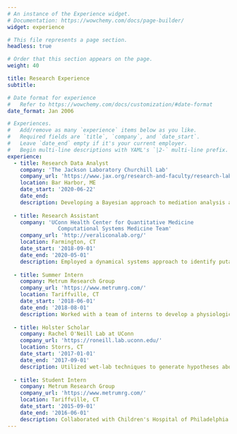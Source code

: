 ```yaml
---
# An instance of the Experience widget.
# Documentation: https://wowchemy.com/docs/page-builder/
widget: experience

# This file represents a page section.
headless: true

# Order that this section appears on the page.
weight: 40

title: Research Experience
subtitle:

# Date format for experience
#   Refer to https://wowchemy.com/docs/customization/#date-format
date_format: Jan 2006

# Experiences.
#   Add/remove as many `experience` items below as you like.
#   Required fields are `title`, `company`, and `date_start`.
#   Leave `date_end` empty if it's your current employer.
#   Begin multi-line descriptions with YAML's `|2-` multi-line prefix.
experience:
  - title: Research Data Analyst
    company: 'The Jackson Laboratory Churchill Lab'
    company_url: 'https://www.jax.org/research-and-faculty/research-labs/the-churchill-lab/'
    location: Bar Harbor, ME
    date_start: '2020-06-22'
    date_end: 
    description: Developing a Bayesian approach to mediation analysis and diagnosing the impact of measurement noise in mediation analysis.
        
  - title: Research Assistant
    company: 'UConn Health Center for Quantitative Medicine
                Computational Systems Medicine Team'
    company_url: 'http://veraliconalab.org/'
    location: Farmington, CT
    date_start: '2018-09-01'
    date_end: '2020-05-01'
    description: Employed a dynamical systems approach to identify putative combinations of targets for Claudin-low Triple Negative Breast Cancer reversion. Work was funded by a [Summer Undergraduate Research Fund Award](https://ugradresearch.uconn.edu/surf/). 
        
  - title: Summer Intern
    company: Metrum Research Group
    company_url: 'https://www.metrumrg.com/'
    location: Tariffville, CT
    date_start: '2018-06-01'
    date_end: '2018-08-01'
    description: Worked with a team of interns to develop a physiologically based pharmacokinetic model to describe the concentration profile of drugs metabolized by Cytochrome P450 isoenzymes in pregnant women.
    
  - title: Holster Scholar
    company: Rachel O'Neill Lab at UConn
    company_url: 'https://roneill.lab.uconn.edu/'
    location: Storrs, CT
    date_start: '2017-01-01'
    date_end: '2017-09-01'
    description: Utilized wet-lab techniques to generate hypotheses about the effect of host genetic variability on Epstein Barr Virus-dervied cancer susceptibility. Work was funded by the [Holster Scholar Program](https://honors.uconn.edu/2017-holster-scholars/).
    
  - title: Student Intern
    company: Metrum Research Group
    company_url: 'https://www.metrumrg.com/'
    location: Tariffville, CT
    date_start: '2015-09-01'
    date_end: '2016-06-01'
    description: Collaborated with Children's Hospital of Philadelphia to study idnividualized dose optimization of morphine and midazolam in critically ill pediatric patients with a pharmacokinetic-pharmacogenomic study.
---
```

